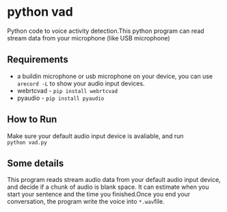 python vad
==========
Python code to voice activity detection.This python program can read stream data from your microphone (like USB microphone)

Requirements
------------
-	a buildin microphone or usb microphone on your device, you can use `arecord -L` to show your audio input devices.
-	webrtcvad - `pip install webrtcvad`
-	pyaudio - `pip install pyaudio`

How to Run
----------
Make sure your default audio input device is avaliable, and run  
`python vad.py`

Some details
------------
This program reads stream audio data from your default audio input device, and decide if a chunk of audio is blank space. 
It can estimate when you start your sentence and the time you finished.Once you end your conversation, the program write 
the voice into `*.wav`file.
